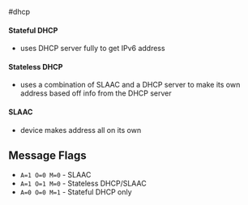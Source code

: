 #dhcp 
#### Stateful DHCP
- uses DHCP server fully to get IPv6 address
#### Stateless DHCP
- uses a combination of SLAAC and a DHCP server to make its own address based off info from the DHCP server
#### SLAAC
- device makes address all on its own
## Message Flags
- `A=1 O=0 M=0` - SLAAC
- `A=1 O=1 M=0` - Stateless DHCP/SLAAC
- `A=0 O=0 M=1` - Stateful DHCP only